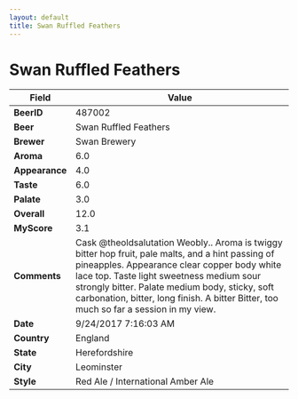 ```yaml
---
layout: default
title: Swan Ruffled Feathers
---
```


# Swan Ruffled Feathers

| Field         | Value     |
|---------------|-----------|
| **BeerID** | 487002 |
| **Beer** | Swan Ruffled Feathers |
| **Brewer** | Swan Brewery |
| **Aroma** | 6.0 |
| **Appearance** | 4.0 |
| **Taste** | 6.0 |
| **Palate** | 3.0 |
| **Overall** | 12.0 |
| **MyScore** | 3.1 |
| **Comments** | Cask @theoldsalutation Weobly.. Aroma is twiggy bitter hop fruit, pale malts, and a hint passing of pineapples. Appearance clear copper body white lace top. Taste light sweetness medium sour strongly bitter. Palate medium body, sticky, soft carbonation, bitter, long finish. A bitter Bitter, too much so far a session in my view. |
| **Date** | 9/24/2017 7:16:03 AM |
| **Country** | England |
| **State** | Herefordshire |
| **City** | Leominster |
| **Style** | Red Ale / International Amber Ale |
